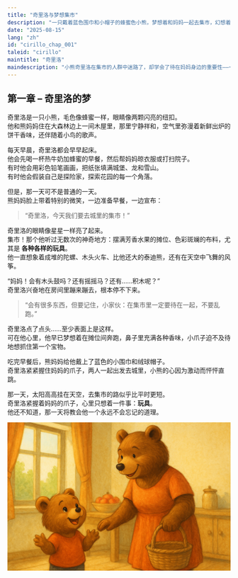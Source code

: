 ```yaml
---
title: "奇里洛与梦想集市"
description: "一只戴着蓝色围巾和小帽子的蜂蜜色小熊，梦想着和妈妈一起去集市，幻想着摆满玩具和冒险的摊位。"
date: "2025-08-15"
lang: "zh"
id: "cirillo_chap_001"
taleid: "cirillo"
maintitle: "奇里洛"
maindescription: "小熊奇里洛在集市的人群中迷路了，却学会了待在妈妈身边的重要性——一个温馨的冒险故事。"
---
```


## 第一章 – 奇里洛的梦

奇里洛是一只小熊，毛色像蜂蜜一样，眼睛像两颗闪亮的纽扣。  
他和熊妈妈住在大森林边上一间木屋里，那里宁静祥和，空气里弥漫着新鲜出炉的饼干香味，还伴随着小鸟的歌声。

每天早晨，奇里洛都会早早起床。  
他会先喝一杯热牛奶加蜂蜜的早餐，然后帮妈妈晾衣服或打扫院子。  
有时他会用彩色铅笔画画，把纸张填满城堡、龙和雪山。  
有时他会假装自己是探险家，探索花园的每一个角落。

但是，那一天可不是普通的一天。  
熊妈妈脸上带着特别的微笑，一边准备早餐，一边宣布：

> “奇里洛，今天我们要去城里的集市！”

奇里洛的眼睛像星星一样亮了起来。  
集市！那个他听过无数次的神奇地方：摆满芳香水果的摊位、色彩斑斓的布料，尤其是 **各种各样的玩具**。  
他一直想象着成堆的陀螺、木头火车、比他还大的泰迪熊，还有在天空中飞舞的风筝。

“妈妈！会有木头鼓吗？还有摇摇马？还有……积木呢？”  
奇里洛兴奋地在房间里蹦来蹦去，根本停不下来。

> “会有很多东西，但要记住，小家伙：在集市里一定要待在一起，不要乱跑。”

奇里洛点了点头……至少表面上是这样。  
可在他心里，他早已梦想着在摊位间奔跑，鼻子里充满各种香味，小爪子迫不及待地想抓住第一个宝物。

吃完早餐后，熊妈妈给他戴上了蓝色的小围巾和绒球帽子。  
奇里洛紧紧握住妈妈的爪子，两人一起出发去城里，小熊的心因为激动而怦怦直跳。

那一天，太阳高高挂在天空，去集市的路似乎比平时更短。  
奇里洛紧握着妈妈的爪子，心里只想着一件事：**玩具**。  
他还不知道，那一天将教会他一个永远不会忘记的道理。


![Cirillo](../../../assets/cirillo/cirillo_chap_001.png)
